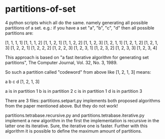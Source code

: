 # partitions-of-set
4 python scripts which all do the same. namely generating all possible partitions of a set. e.g.: if you have a set "a", "b", "c", "d" then all possible partitions are:

[1, 1, 1, 1]
[1, 1, 1, 2]
[1, 1, 2, 1]
[1, 1, 2, 2]
[1, 1, 2, 3]
[1, 2, 1, 1]
[1, 2, 1, 2]
[1, 2, 1, 3]
[1, 2, 2, 1]
[1, 2, 2, 2]
[1, 2, 2, 3]
[1, 2, 3, 1]
[1, 2, 3, 2]
[1, 2, 3, 3]
[1, 2, 3, 4]

This approach is based on "a fast iterative algorithm for generating set partitions", The Computer Journal, Vol. 32, No. 3, 1989.

So such a partition called "codeword" from above like [1, 2, 1, 3] means:

 a  b  c  d
[1, 2, 1, 3]

a is in partition 1
b is in partition 2
c is in partition 1
d is in partition 3

There are 3 files:
partitions.setpart.py implements both proposed algorithms from the paper mentioned above. But they do not work!

partitions.tetrabase.recursive.py and partitions.tetrabase.iterative.py implement a new algorithm in the first the implementation is recursive in the latter one its iterative. Sure, the iterative one is faster. Further with this algorithm it is possible to define the maximum amount of partitions.
